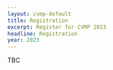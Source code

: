 ```yaml
---
layout: cvmp-default
title: Registration
excerpt: Register for CVMP 2023
headline: Registration
year: 2023
---
```


TBC
